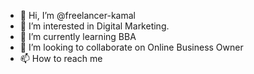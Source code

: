 - 👋 Hi, I’m @freelancer-kamal
- 👀 I’m interested in Digital Marketing.
- 🌱 I’m currently learning BBA 
- 💞️ I’m looking to collaborate on Online Business Owner
- 📫 How to reach me 

<!---
freelancer-kamal/freelancer-kamal is a ✨ special ✨ repository because its `README.md` (this file) appears on your GitHub profile.
You can click the Preview link to take a look at your changes.
--->

